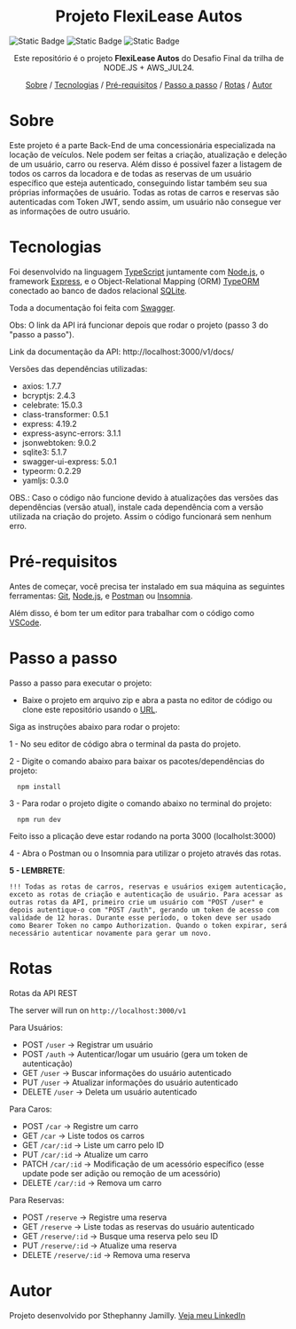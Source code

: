 <h1 align="center">Projeto FlexiLease Autos</h1>
<p><img alt="Static Badge" src="https://img.shields.io/badge/license%20-%20ISC%20-%20green"> <img alt="Static Badge" src="https://img.shields.io/badge/version-1.0.0-blue"> <img alt="Static Badge" src="https://img.shields.io/badge/release%20date-october-turquoise"></p>

<p align="center">Este repositório é o projeto <strong>FlexiLease Autos</strong> do Desafio Final da trilha de NODE.JS + AWS_JUL24.</p>

<p align="center">
    <a href="#sobre">Sobre</a> /
    <a href="#tecnologias">Tecnologias</a> /
    <a href="#pré-requisitos">Pré-requisitos</a> /
    <a href="#passo-a-passo">Passo a passo</a> /
    <a href="#rotas">Rotas</a> /
    <a href="#autor">Autor</a>
</p>

# Sobre

Este projeto é a parte Back-End de uma concessionária especializada na locação de veículos. Nele podem ser feitas a criação, atualização e deleção de um usuário, carro ou reserva. Além disso é possivel fazer a listagem de todos os carros da locadora e de todas as reservas de um usuário específico que esteja autenticado, conseguindo listar também seu sua próprias informações de usuário. Todas as rotas de carros e reservas são autenticadas com Token JWT, sendo assim, um usuário não consegue ver as informações de outro usuário.

# Tecnologias

Foi desenvolvido na linguagem [TypeScript](https://www.typescriptlang.org/) juntamente com [Node.js](https://nodejs.org/en/about), o framework [Express](https://developer.mozilla.org/en-US/docs/Learn/Server-side/Express_Nodejs/Introduction), e o Object-Relational Mapping (ORM) [TypeORM](https://typeorm.io/) conectado ao banco de dados relacional [SQLite](https://www.sqlite.org/about.html).

Toda a documentação foi feita com [Swagger](https://swagger.io/specification/).

Obs: O link da API irá funcionar depois que rodar o projeto (passo 3 do "passo a passo").

Link da documentação da API: http://localhost:3000/v1/docs/

Versões das dependências utilizadas:

- axios: 1.7.7
- bcryptjs: 2.4.3
- celebrate: 15.0.3
- class-transformer: 0.5.1
- express: 4.19.2
- express-async-errors: 3.1.1
- jsonwebtoken: 9.0.2
- sqlite3: 5.1.7
- swagger-ui-express: 5.0.1
- typeorm: 0.2.29
- yamljs: 0.3.0

OBS.: Caso o código não funcione devido à atualizações das versões das dependências (versão atual), instale cada dependência com a versão utilizada na criação do projeto. Assim o código funcionará sem nenhum erro.

# Pré-requisitos

Antes de começar, você precisa ter instalado em sua máquina as seguintes ferramentas: [Git](https://git-scm.com/), [Node.js](https://nodejs.org/en), e [Postman](https://www.postman.com/downloads/) ou [Insomnia](https://insomnia.rest/).

Além disso, é bom ter um editor para trabalhar com o código como [VSCode](https://code.visualstudio.com/).

# Passo a passo

Passo a passo para executar o projeto:

- Baixe o projeto em arquivo zip e abra a pasta no editor de código ou clone este repositório usando o [URL](https://github.com/sthephanny-jrv/FlexiLease-Autos.git).

Siga as instruções abaixo para rodar o projeto:

1 - No seu editor de código abra o terminal da pasta do projeto.

2 - Digite o comando abaixo para baixar os pacotes/dependências do projeto:

      npm install

3 - Para rodar o projeto digite o comando abaixo no terminal do projeto:

      npm run dev

Feito isso a plicação deve estar rodando na porta 3000 (localholst:3000)

4 - Abra o Postman ou o Insomnia para utilizar o projeto através das rotas.

**5 - LEMBRETE**:

`!!! Todas as rotas de carros, reservas e usuários exigem autenticação, exceto as rotas de criação e autenticação de usuário. Para acessar as outras rotas da API, primeiro crie um usuário com "POST /user" e depois autentique-o com "POST /auth", gerando um token de acesso com validade de 12 horas. Durante esse período, o token deve ser usado como Bearer Token no campo Authorization. Quando o token expirar, será necessário autenticar novamente para gerar um novo.`

# Rotas

Rotas da API REST

The server will run on `http://localhost:3000/v1`

Para Usuários:

- POST `/user` -> Registrar um usuário
- POST `/auth` -> Autenticar/logar um usuário (gera um token de autenticação)
- GET `/user` -> Buscar informações do usuário autenticado
- PUT `/user` -> Atualizar informações do usuário autenticado
- DELETE `/user` -> Deleta um usuário autenticado

Para Caros:

- POST `/car` -> Registre um carro
- GET `/car` -> Liste todos os carros
- GET `/car/:id` -> Liste um carro pelo ID
- PUT `/car/:id` -> Atualize um carro
- PATCH `/car/:id` -> Modificação de um acessório específico (esse update pode ser adição ou remoção de um acessório)
- DELETE `/car/:id` -> Remova um carro

Para Reservas:

- POST `/reserve` -> Registre uma reserva
- GET `/reserve` -> Liste todas as reservas do usuário autenticado
- GET `/reserve/:id` -> Busque uma reserva pelo seu ID
- PUT `/reserve/:id` -> Atualize uma reserva
- DELETE `/reserve/:id` -> Remova uma reserva

# Autor

Projeto desenvolvido por Sthephanny Jamilly. [Veja meu LinkedIn](https://www.linkedin.com/in/sthephanny-jamilly)
